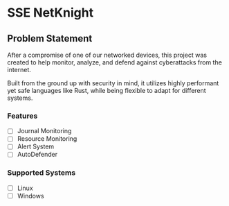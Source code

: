 # SSE NetKnight
## Problem Statement
After a compromise of one of our networked devices, this project was created to help monitor, analyze, and defend against cyberattacks from the internet.

Built from the ground up with security in mind, it utilizes highly performant yet safe languages like Rust, while being flexible to adapt for different systems.

### Features
- [ ] Journal Monitoring
- [ ] Resource Monitoring
- [ ] Alert System
- [ ] AutoDefender
### Supported Systems
- [ ] Linux
- [ ] Windows